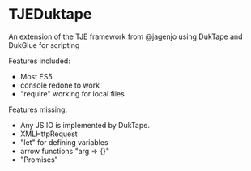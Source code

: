 # TJEDuktape
An extension of the TJE framework from @jagenjo using DukTape and DukGlue for scripting

Features included:
* Most ES5
* console redone to work
* "require" working for local files

Features missing:
* Any JS IO is implemented by DukTape.
* XMLHttpRequest
* "let" for defining variables
* arrow functions "arg => {}"
* "Promises"
